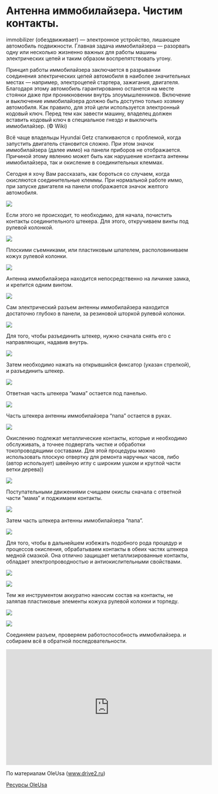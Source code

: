 # Антенна иммобилайзера. Чистим контакты.

immobilizer (обездвиживает) — электронное устройство, лишающее автомобиль подвижности. Главная задача иммобилайзера — разорвать одну или несколько жизненно важных для работы машины электрических цепей и таким образом воспрепятствовать угону.

Принцип работы иммобилайзера заключается в разрывании соединения электрических цепей автомобиля в наиболее значительных местах — например, электроцепей стартера, зажигания, двигателя. Благодаря этому автомобиль гарантированно останется на месте стоянки даже при проникновении внутрь злоумышленников. Включение и выключение иммобилайзера должно быть доступно только хозяину автомобиля. Как правило, для этой цели используется электронный кодовый ключ.  Перед тем как завести машину, владелец должен вставить кодовый ключ в специальное гнездо и выключить иммобилайзер. (© Wiki)

Всё чаще владельцы Hyundai Getz сталкиваются с проблемой, когда запустить двигатель становится сложно. При этом значок  иммобилайзера (далее иммо) на панели приборов не отображается. Причиной этому явлению может быть как нарушение контакта антенны иммобилайзера, так и окисление в соединительных клеммах.

Сегодня я хочу Вам рассказать, как бороться со случаем, когда окисляются соединительные клеммы. При нормальной работе иммо, при запуске двигателя на панели отображается значок желтого автомобиля.

![](/images/Auto/Getz/immob-01.jpg)

Если этого не происходит, то необходимо, для начала, почистить контакты соединительного штекера. Для этого, откручиваем винты под рулевой колонкой.

![](/images/Auto/Getz/immob-02.jpg)

Плоскими съемниками, или пластиковым шпателем, располовиниваем кожух рулевой колонки.

![](/images/Auto/Getz/immob-03.jpg)

Антенна иммобилайзера находится непосредственно на личинке замка, и крепится одним винтом.

![](/images/Auto/Getz/immob-04.jpg)

Сам электрический разъем антенны иммобилайзера находится достаточно глубоко в панели, за резиновой шторкой рулевой колонки.

![](/images/Auto/Getz/immob-05.jpg)

Для того, чтобы разъединить штекер, нужно сначала снять его с направляющих, надавив внутрь.

![](/images/Auto/Getz/immob-06.jpg)

Затем необходимо нажать на открывшийся фиксатор (указан стрелкой), и разъединить штекер.

![](/images/Auto/Getz/immob-07.jpg)

Ответная часть штекера “мама” остается под панелью.

![](/images/Auto/Getz/immob-08.jpg)

Часть штекера антенны иммобилайзера “папа” остается в руках.

![](/images/Auto/Getz/immob-09.jpg)

Окислению подлежат металлические контакты, которые и необходимо обслуживать, а точнее подвергать чистке и обработки токопроводящими составами. Для этой процедуры можно использовать плоскую отвертку для ремонта наручных часов, либо (автор использует) швейную иглу с широким ушком и круглой части ветки дерева))

![](/images/Auto/Getz/immob-10.jpg)

Поступательными движениями счищаем окислы сначала с ответной части “мама” и поджимаем контакты.

![](/images/Auto/Getz/immob-11.jpg)

Затем часть штекера антенны иммобилайзера “папа”.

![](/images/Auto/Getz/immob-12.jpg)

Для того, чтобы в дальнейшем избежать подобного рода процедур и процессов окисления, обрабатываем контакты в обеих частях штекера медной смазкой. Она отлично защищает металлизированные контакты, обладает электропроводностью и антиокислительными свойствами.

![](/images/Auto/Getz/immob-13.jpg)

![](/images/Auto/Getz/immob-14.jpg)

Тем же инструментом аккуратно наносим состав на контакты, не заляпав пластиковые элементы кожуха рулевой колонки и торпеду.

![](/images/Auto/Getz/immob-15.jpg)

![](/images/Auto/Getz/immob-16.jpg)

Соединяем разъем, проверяем работоспособность иммобилайзера. и собираем всё в обратной последовательности.

<iframe width="560" height="315" src="http://www.youtube.com/embed/JgBJUDg108Y?rel=0" frameborder="0" allowfullscreen></iframe>

По материалам OleUsa (www.drive2.ru)

[Ресурсы OleUsa](http://www.drive2.ru/r/hyundai/288230376151917972/)
